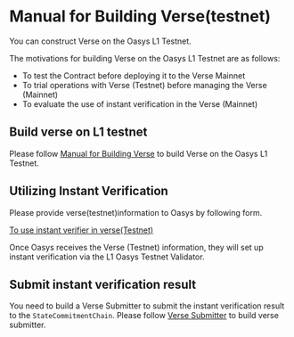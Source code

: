 # Manual for Building Verse(testnet)
You can construct Verse on the Oasys L1 Testnet.

The motivations for building Verse on the Oasys L1 Testnet are as follows:

- To test the Contract before deploying it to the Verse Mainnet
- To trial operations with Verse (Testnet) before managing the Verse (Mainnet)
- To evaluate the use of instant verification in the Verse (Mainnet)

## Build verse on L1 testnet
Please follow [Manual for Building Verse](/docs/verse-developer/how-to-build-verse/1-2-manual) to build Verse on the Oasys L1 Testnet.

## Utilizing Instant Verification
Please provide verse(testnet)information to Oasys by following form.

[To use instant verifier in verse(Testnet)](https://forms.gle/T7Bb2p1rbQ17YSEq7)

Once Oasys receives the Verse (Testnet) information, they will set up instant verification via the L1 Oasys Testnet Validator.

## Submit instant verification result
You need to build a Verse Submitter to submit the instant verification result to the `StateCommitmentChain`.
Please follow [Verse Submitter](/docs/verse-developer/how-to-build-verse/1-8-build-verse-submitter) to build verse submitter.